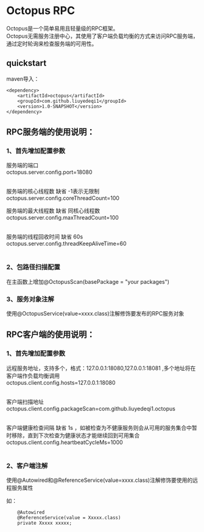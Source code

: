 # Octopus RPC
Octopus是一个简单易用且轻量级的RPC框架。 <br/>
Octopus无需服务注册中心，其使用了客户端负载均衡的方式来访问RPC服务端，通过定时轮询来检查服务端的可用性。

## quickstart
maven导入：
```
<dependency>
    <artifactId>octopus</artifactId>
    <groupId>com.github.liuyedeqi1</groupId>
    <version>1.0-SNAPSHOT</version>
</dependency>
```

##  RPC服务端的使用说明：

###  1、首先增加配置参数

服务端的端口<br/>
octopus.server.config.port=18080<br/><br/>

服务端的核心线程数  缺省 -1表示无限制<br/>
octopus.server.config.coreThreadCount=100<br/>

服务端的最大线程数  缺省 同核心线程数<br/>
octopus.server.config.maxThreadCount=100<br/><br/>

服务端的线程回收时间 缺省 60s<br/>
octopus.server.config.threadKeepAliveTime=60<br/><br/>

###  2、包路径扫描配置
在主函数上增加@OctopusScan(basePackage = "your packages")<br/>

###  3、服务对象注解
使用@OctopusService(value=xxxx.class)注解修饰要发布的RPC服务对象<br/>


##  RPC客户端的使用说明：
###  1、首先增加配置参数

远程服务地址，支持多个，格式：127.0.0.1:18080,127.0.0.1:18081 ,多个地址将在客户端作负载均衡调用<br/>
octopus.client.config.hosts=127.0.0.1:18080<br/><br/>

客户端扫描地址<br/>
octopus.client.config.packageScan=com.github.liuyedeqi1.octopus<br/><br/>

客户端健康检查间隔 缺省 1s ，如被检查为不健康服务则会从可用的服务集合中暂时移除，直到下次检查为健康状态才能继续回到可用集合<br/>
octopus.client.config.heartbeatCycleMs=1000<br/><br/>

###  2、客户端注解
使用@Autowired和@ReferenceService(value=xxxx.class)注解修饰要使用的远程服务属性<br/>

如：
```
    @Autowired
    @ReferenceService(value = Xxxxx.class)
    private Xxxxx xxxxx;
```
